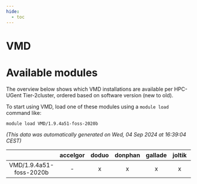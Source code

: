 ```yaml
---
hide:
  - toc
---
```


VMD
===

# Available modules


The overview below shows which VMD installations are available per HPC-UGent Tier-2cluster, ordered based on software version (new to old).

To start using VMD, load one of these modules using a `module load` command like:

```shell
module load VMD/1.9.4a51-foss-2020b
```

*(This data was automatically generated on Wed, 04 Sep 2024 at 16:39:04 CEST)*  

| |accelgor|doduo|donphan|gallade|joltik|shinx|skitty|
| :---: | :---: | :---: | :---: | :---: | :---: | :---: | :---: |
|VMD/1.9.4a51-foss-2020b|-|x|x|x|x|-|x|
